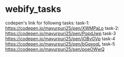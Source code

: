 # webify_tasks
codepen's link for followng tasks:
task-1: https://codepen.io/mayurpuri25/pen/XWMPaLo
task-2: https://codepen.io/mayurpuri25/pen/PopdJwp
task-3 https://codepen.io/mayurpuri25/pen/jOBvGVp
task-4 https://codepen.io/mayurpuri25/pen/bGqxoqL
task-5 https://codepen.io/mayurpuri25/pen/poeOWwQ
